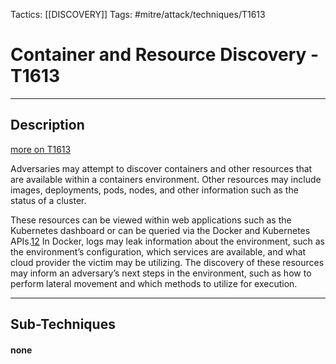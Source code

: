 Tactics: [[DISCOVERY]]
Tags: #mitre/attack/techniques/T1613  

# Container and Resource Discovery - T1613
---
## Description
[more on T1613](https://attack.mitre.org/techniques/T1613)

Adversaries may attempt to discover containers and other resources that are available within a containers environment. Other resources may include images, deployments, pods, nodes, and other information such as the status of a cluster.

These resources can be viewed within web applications such as the Kubernetes dashboard or can be queried via the Docker and Kubernetes APIs.[1](https://docs.docker.com/engine/api/v1.41/)[2](https://kubernetes.io/docs/concepts/overview/kubernetes-api/) In Docker, logs may leak information about the environment, such as the environment’s configuration, which services are available, and what cloud provider the victim may be utilizing. The discovery of these resources may inform an adversary’s next steps in the environment, such as how to perform lateral movement and which methods to utilize for execution.

---
## Sub-Techniques

#### none

